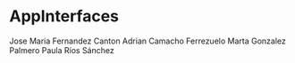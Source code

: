 # AppInterfaces
Jose Maria Fernandez Canton
Adrian Camacho Ferrezuelo
Marta Gonzalez Palmero
Paula Ríos Sánchez